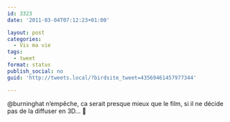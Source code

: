```yaml
---
id: 3323
date: '2011-03-04T07:12:23+01:00'

layout: post
categories:
  - Vis ma vie
tags:
  - tweet
format: status
publish_social: no
guid: 'http://tweets.local/?birdsite_tweet=43569461457977344'

---
```


@burninghat n’empêche, ca serait presque mieux que le film, si il ne décide pas de la diffuser en 3D… 🙂